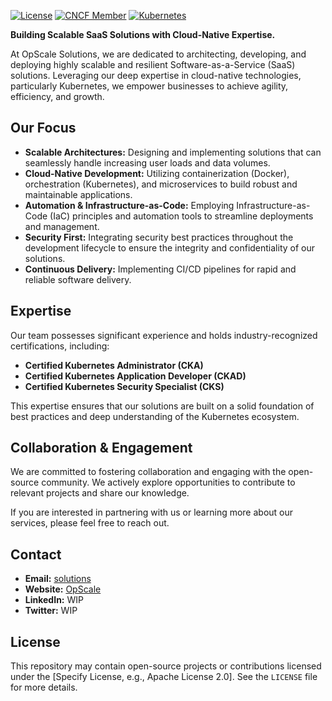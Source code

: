 [![License](https://img.shields.io/badge/License-Apache%202.0-blue.svg)](https://opensource.org/licenses/Apache-2.0)
[![CNCF Member](https://img.shields.io/badge/CNCF-Member-blueviolet.svg)](https://www.cncf.io/)
[![Kubernetes](https://img.shields.io/badge/Kubernetes-Certified%20Experts-blue.svg)](https://www.cncf.io/certification/)

**Building Scalable SaaS Solutions with Cloud-Native Expertise.**

At OpScale Solutions, we are dedicated to architecting, developing, and deploying highly scalable and resilient Software-as-a-Service (SaaS) solutions. Leveraging our deep expertise in cloud-native technologies, particularly Kubernetes, we empower businesses to achieve agility, efficiency, and growth.

## Our Focus

* **Scalable Architectures:** Designing and implementing solutions that can seamlessly handle increasing user loads and data volumes.
* **Cloud-Native Development:** Utilizing containerization (Docker), orchestration (Kubernetes), and microservices to build robust and maintainable applications.
* **Automation & Infrastructure-as-Code:** Employing Infrastructure-as-Code (IaC) principles and automation tools to streamline deployments and management.
* **Security First:** Integrating security best practices throughout the development lifecycle to ensure the integrity and confidentiality of our solutions.
* **Continuous Delivery:** Implementing CI/CD pipelines for rapid and reliable software delivery.

## Expertise

Our team possesses significant experience and holds industry-recognized certifications, including:

* **Certified Kubernetes Administrator (CKA)**
* **Certified Kubernetes Application Developer (CKAD)**
* **Certified Kubernetes Security Specialist (CKS)**

This expertise ensures that our solutions are built on a solid foundation of best practices and deep understanding of the Kubernetes ecosystem.

## Collaboration & Engagement

We are committed to fostering collaboration and engaging with the open-source community. We actively explore opportunities to contribute to relevant projects and share our knowledge.

If you are interested in partnering with us or learning more about our services, please feel free to reach out.

## Contact

* **Email:** [solutions](mailto:solutions@opscale.ir)
* **Website:** [OpScale](https://opscale.ir)
* **LinkedIn:** WIP
* **Twitter:** WIP

## License

This repository may contain open-source projects or contributions licensed under the [Specify License, e.g., Apache License 2.0]. See the `LICENSE` file for more details.
